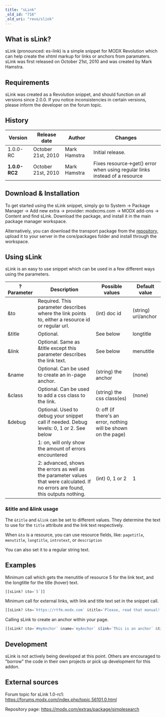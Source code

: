 ```yaml
---
title: "sLink"
_old_id: "716"
_old_uri: "revo/slink"
---
```


## What is sLink?

sLink (pronounced: es-link) is a simple snippet for MODX Revolution which can help create the xhtml markup for links or anchors from paramaters. sLink was first released on October 21st, 2010 and was created by Mark Hamstra.

## Requirements

sLink was created as a Revolution snippet, and should function on all versions since 2.0.0. If you notice inconsistencies in certain versions, please inform the developer on the forum topic.

## History

| Version       | Release date       | Author       | Changes                                                                    |
| ------------- | ------------------ | ------------ | -------------------------------------------------------------------------- |
| 1.0.0-RC      | October 21st, 2010 | Mark Hamstra | Initial release.                                                           |
| **1.0.0-RC2** | October 21st, 2010 | Mark Hamstra | Fixes resource->get() error when using regular links instead of a resource |

## Download & Installation

To get started using the sLink snippet, simply go to System -> Package Manager -> Add new extra -> provider: modxcms.com -> MODX add-ons -> Content and find sLink. Download the package, and install it in the main package manager workspace.

Alternatively, you can download the transport package from the [repository](https://modx.com/extras/package/slink), upload it to your server in the core/packages folder and install through the workspace.

## Using sLink

sLink is an easy to use snippet which can be used in a few different ways using the parameters.

| ?Parameter | Description                                                                                                                       | Possible values                                                 | Default value       |
| ---------- | --------------------------------------------------------------------------------------------------------------------------------- | --------------------------------------------------------------- | ------------------- |
| &to        | Required. This parameter describes where the link points to, either a resource id or regular url.                                 | (int) doc id                                                    | (string) url/anchor |  |
| &title     | Optional.                                                                                                                         | See below                                                       | longtitle           |
| &link      | Optional. Same as &title except this parameter describes the link text.                                                           | See below                                                       | menutitle           |
| &name      | Optional. Can be used to create an in-page anchor.                                                                                | (string) the anchor                                             | (none)              |
| &class     | Optional. Can be used to add a css class to the link.                                                                             | (string) the css class(es)                                      | (none)              |
| &debug     | Optional. Used to debug your snippet call if needed. Debug levels: 0, 1 or 2. See below                                           | 0: off (if there's an error, nothing will be shown on the page) |
|            | 1: on, will only show the amount of errors encountered                                                                            |                                                                 |
|            | 2: advanced, shows the errors as well as the parameter values that were calculated. If no errors are found, this outputs nothing. | (int) 0, 1 or 2                                                 | 1                   |

### &title and &link usage

The `&title` and `&link` can be set to different values. They determine the text to use for the `title` attribute and the link text respectively.

When `&to` is a resource, you can use resource fields, like: `pagetitle`, `menutitle`, `longtitle`, `introtext`, or `description`

You can also set it to a regular string text.

## Examples

Minimum call which gets the menutitle of resource 5 for the link text, and the longtitle for the title (hover) text.

``` php
[[sLink? &to=`5`]]
```

Minimum call for external links, with link and title text set in the snippet call.

``` php
[[sLink? &to=`https://rtfm.modx.com` &title=`Please, read that manual!` &link=`RTFM`]]
```

Calling sLink to create an anchor within your page.

``` php
[[sLink? &to=`#myAnchor` &name=`myAnchor` &link=`This is an anchor` &title=`Clicking me focuses your screen`]]
```

## Development

sLink is not actively being developed at this point. Others are encouraged to "borrow" the code in their own projects or pick up development for this addon.

## External sources

Forum topic for sLink 1.0-rc1: <https://forums.modx.com/index.php/topic,56101.0.html>

Repository page: <https://modx.com/extras/package/simplesearch>
